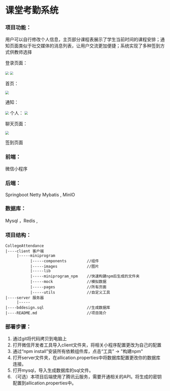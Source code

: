 # 课堂考勤系统

### 项目功能：

用户可以自行修改个人信息，主页部分课程表展示了学生当前时间的课程安排；通知页面类似于社交媒体的消息列表，让用户交流更加便捷；系统实现了多种签到方式供教师选择



登录页面：

<img src="photo/index" style="zoom: 67%;" />

<img src="photo/USPW" style="zoom:67%;" />

首页：

<img src="photo/home" style="zoom:67%;" />

通知：

<img src="photo//notice" style="zoom:67%;" />
个人：

<img src="photo/profile" style="zoom:67%;" />

聊天页面：

<img src="photo/messages" style="zoom:67%;" />

签到页面



### 前端：

微信小程序

### 后端：

Springboot Netty Mybatis , MinIO

### 数据库：

Mysql ，Redis , 



### 项目结构：

```
CollegeAttendance
|----client 客户端
     |-----miniprogram
           |-----components         //组件
           |-----images             //图片
           |-----lib        
           |-----miniprogram_npm    //快速构建npm后生成的文件夹
           |-----mock               //模拟数据
           |-----pages              //所有页面
           |-----utils              //自定义工具
|----server 服务器
     |-----
|----bddesign.sql                   //生成数据库
|----README.md                      //项目简介
```

### 部署步骤：

1. 通过git将代码拷贝到电脑上
2. 打开微信开发者工具导入client文件夹，将相关小程序配置更改为自己的配置
3. 通过“npm install”安装所有依赖组件库，点击“工具” -> "构建npm"
4. 打开server文件夹，在allication.properties中将数据库配置更改你的数据库连接。
5. 打开mysql，导入生成数据库的sql文件。
6. （可选）本项目后端使用了腾讯云服务，需要开通相关的API。将生成的密钥配置到allication.properties中。
